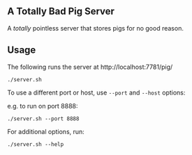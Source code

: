 A Totally Bad Pig Server
------------------------

A _totally_ pointless server that stores pigs for no good reason.

Usage
-----

The following runs the server at http://localhost:7781/pig/

```
./server.sh 
```

To use a different port or host, use `--port` and `--host` options:

e.g. to run on port 8888:

```
./server.sh --port 8888
```


For additional options, run:
```
./server.sh --help
```